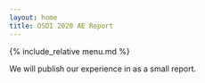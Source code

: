 ```yaml
---
layout: home
title: OSDI 2020 AE Report
---
```


{% include_relative menu.md %}

We will publish our experience in as a small report.
